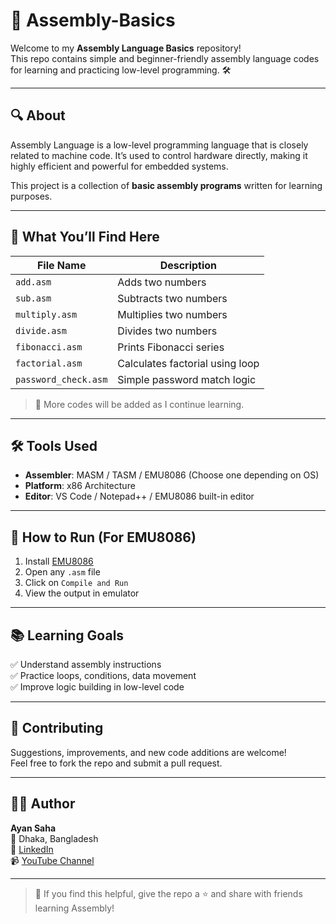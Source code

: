 # 🧠 Assembly-Basics 

Welcome to my **Assembly Language Basics** repository!  
This repo contains simple and beginner-friendly assembly language codes for learning and practicing low-level programming. 🛠️

---

## 🔍 About

Assembly Language is a low-level programming language that is closely related to machine code. It’s used to control hardware directly, making it highly efficient and powerful for embedded systems.

This project is a collection of **basic assembly programs** written for learning purposes.

---

## 📂 What You’ll Find Here

| File Name              | Description                        |
|------------------------|------------------------------------|
| `add.asm`              | Adds two numbers                   |
| `sub.asm`              | Subtracts two numbers              |
| `multiply.asm`         | Multiplies two numbers             |
| `divide.asm`           | Divides two numbers                |
| `fibonacci.asm`        | Prints Fibonacci series            |
| `factorial.asm`        | Calculates factorial using loop    |
| `password_check.asm`   | Simple password match logic        |

> 🧪 More codes will be added as I continue learning.

---

## 🛠️ Tools Used

- **Assembler**: MASM / TASM / EMU8086 (Choose one depending on OS)
- **Platform**: x86 Architecture
- **Editor**: VS Code / Notepad++ / EMU8086 built-in editor

---

## 🚀 How to Run (For EMU8086)

1. Install [EMU8086](https://emu8086-microprocessor-emulator.software.informer.com/)
2. Open any `.asm` file
3. Click on `Compile and Run`
4. View the output in emulator

---

## 📚 Learning Goals

✅ Understand assembly instructions  
✅ Practice loops, conditions, data movement  
✅ Improve logic building in low-level code  

---

## 🤝 Contributing

Suggestions, improvements, and new code additions are welcome!  
Feel free to fork the repo and submit a pull request.

---

## 🙋‍♂️ Author

**Ayan Saha**  
📍 Dhaka, Bangladesh  
🔗 [LinkedIn](https://www.linkedin.com/in/ayan-saha-571794291)  
📹 [YouTube Channel](https://youtube.com/@education_research_center?si=bKmY6MXKNyviI1BU)

---

> 🌟 If you find this helpful, give the repo a ⭐ and share with friends learning Assembly!
